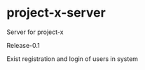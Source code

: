 # project-x-server
Server for project-x

Release-0.1

Exist registration and login of users in system
